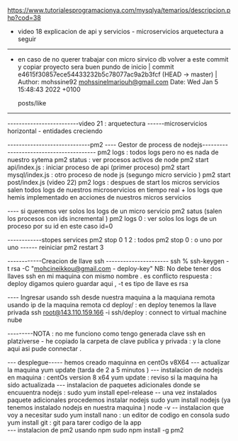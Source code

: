 https://www.tutorialesprogramacionya.com/mysqlya/temarios/descripcion.php?cod=38 

- video 18 explicacion de api y servicios - microservicios arquetectura a seguir 

-----------------------------------------------------------------------------------------------------------------------
- en caso de no querer trabajar con micro sirvico db volver a este commit y copiar proyecto sera buen pundo de inicio |
commit e4615f30857ece54433232b5c78077ac9a2b3fcf (HEAD -> master)                                                      |
Author: mohssine92 <mohssinelmariouh@gmail.com>
Date:   Wed Jan 5 15:48:43 2022 +0100

    posts/like
------------------------------------------------------------------------------------------------------------------------   


-------------------------video 21 : arquetectura ------microservicios horizontal - entidades creciendo 



-----------------------------pm2 ---- Gestor de process de nodejs----------------------------------------
pm2 logs  : todos logs pero no es nada de nuestro sytema
pm2 status : ver procesos activos de node 
pm2 start api/index.js  : iniciar proceso de api (primer proceso)
pm2 start mysql/index.js  : otro proceso de node js (segungo micro servicio )
pm2 start post/index.js (video 22)
pm2 logs : despues de start los micros servicios salen todos logs de nuestros microservicios en tiempo real 
           + los logs que hemis implementado en acciones de nuestros micros servicios  

---- si queremos ver solos los logs de un micro servicio
pm2 satus (salen los procesos con ids incremental )
pm2 logs 0 : ver solos los logs de un proceso por su id en este caso id=0

------------stopes services
 pm2 stop 0 1 2  : todos 
 pm2 stop 0  : o uno por uno 
------ reiniciar
pm2 restart 3


------------Creacion de llave ssh ----------------------
ssh % ssh-keygen -t rsa -C "mohcineikkou@gmail.com - deploy-key"
NB: No debe tener dos llaves ssh en mi maquina con mismo nombre . es conflicto
respuesta : deploy digamos quiero guardar aqui , -t es tipo de llave es rsa 

---- Ingresar usando ssh desde nuestra maquina a la maquiana remota usando ip de  la maquina remota 
cd deploy/ : en deploy tenemos la llave privada 
ssh root@143.110.159.166 -i ssh/deploy    : connect to virtual machine nube


---------NOTA : no me funciono como tengo generada clave ssh en platziverse - he copiado la carpeta de clave publica y privada : y la clone aqui asi pude connectar .

--- desplegue----- hemos creado maquinna en centOs v8X64
  --- actualizar la maquina
      yum update (tarda de 2 a 5 minutos )
 --- instalacion de nodejs en  maquina : centOs version 8 x64 
      yum update   : reviso si la maquina ha sido actualizada 
    --- instalacion de paquetes adicionales donde se encuuentra nodejs :
     sudo yum install epel-release
    -- una vez instalados paquete adicionales procedemos instalar nodejs
    sudo yum install nodejs   (ya tenemos instalado nodejs en nuestra maquina )
    node -v 
    -- instalacion que voy a necesitar
    sudo yum install nano : un editor de codigo en consola
    sudo yum install git  : git para tarer codigo de la app  
    --- instalacion de pm2 usando npm 
    sudo npm install -g pm2 



